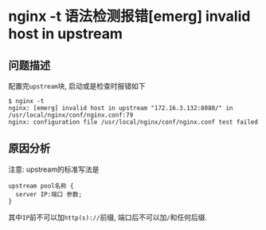 # nginx -t 语法检测报错[emerg] invalid host in upstream


## 问题描述

配置完`upstream`块, 启动或是检查时报错如下

```
$ nginx -t
nginx: [emerg] invalid host in upstream "172.16.3.132:8080/" in /usr/local/nginx/conf/nginx.conf:79
nginx: configuration file /usr/local/nginx/conf/nginx.conf test failed
```

## 原因分析

注意: upstream的标准写法是

```
upstream pool名称 {
  server IP:端口 参数;
}
```

其中`IP`前不可以加`http(s)://`前缀, 端口后不可以加`/`和任何后缀.
